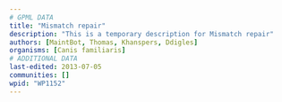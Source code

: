 ```yaml
---
# GPML DATA
title: "Mismatch repair"
description: "This is a temporary description for Mismatch repair"
authors: [MaintBot, Thomas, Khanspers, Ddigles]
organisms: [Canis familiaris]
# ADDITIONAL DATA
last-edited: 2013-07-05
communities: []
wpid: "WP1152"
---
```

